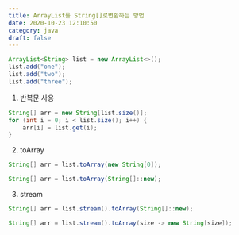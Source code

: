 ```yaml
---
title: ArrayList를 String[]로변환하는 방법
date: 2020-10-23 12:10:50
category: java
draft: false
---
```




```java
ArrayList<String> list = new ArrayList<>();
list.add("one");
list.add("two");
list.add("three");
```



1. 반복문 사용

```java
String[] arr = new String[list.size()];
for (int i = 0; i < list.size(); i++) {
    arr[i] = list.get(i);
}
```

2. toArray 

```java
String[] arr = list.toArray(new String[0]);
```

```java
String[] arr = list.toArray(String[]::new);
```


3. stream

```java
String[] arr = list.stream().toArray(String[]::new);
```

```java
String[] arr = list.stream().toArray(size -> new String[size]);
```